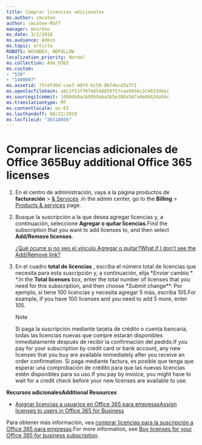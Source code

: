 ```yaml
---
title: Comprar licencias adicionales
ms.author: cmcatee
author: cmcatee-MSFT
manager: mnirkhe
ms.date: 3/2/2018
ms.audience: Admin
ms.topic: article
ROBOTS: NOINDEX, NOFOLLOW
localization_priority: Normal
ms.collection: Adm_O365
ms.custom:
- "530"
- "1400007"
ms.assetid: 75fdfd6d-cae7-40fd-bc50-8674bcd3a771
ms.openlocfilehash: a9c2f53ff074d548659757cae9456c3c4633d4ec
ms.sourcegitcommit: 1d98db8acb9959aba3b5e308a567ade6b62da56c
ms.translationtype: MT
ms.contentlocale: es-ES
ms.lasthandoff: 08/22/2019
ms.locfileid: "36518056"
---
```

# <a name="buy-additional-office-365-licenses"></a><span data-ttu-id="96a9a-102">Comprar licencias adicionales de Office 365</span><span class="sxs-lookup"><span data-stu-id="96a9a-102">Buy additional Office 365 licenses</span></span>

1. <span data-ttu-id="96a9a-103">En el centro de administración, vaya a la página productos de **facturación** \> [& Services](https://go.microsoft.com/fwlink/p/?linkid=842054) .</span><span class="sxs-lookup"><span data-stu-id="96a9a-103">In the admin center, go to the **Billing** \> [Products & services](https://go.microsoft.com/fwlink/p/?linkid=842054) page.</span></span>

2. <span data-ttu-id="96a9a-104">Busque la suscripción a la que desea agregar licencias y, a continuación, seleccione **Agregar o quitar licencias**.</span><span class="sxs-lookup"><span data-stu-id="96a9a-104">Find the subscription that you want to add licenses to, and then select **Add/Remove licenses**.</span></span>

    [<span data-ttu-id="96a9a-105">¿Qué ocurre si no veo el vínculo Agregar o quitar?</span><span class="sxs-lookup"><span data-stu-id="96a9a-105">What if I don't see the Add/Remove link?</span></span>](https://docs.microsoft.com/office365/admin/subscriptions-and-billing/buy-licenses#what-if-i-dont-see-the-addremove-licenses-link)

3. <span data-ttu-id="96a9a-106">En el cuadro **total de licencias** , escriba el número total de licencias que necesita para esta suscripción y, a continuación, elija \**Enviar* cambio \* \*.</span><span class="sxs-lookup"><span data-stu-id="96a9a-106">In the **Total licenses** box, enter the total number of licenses that you need for this subscription, and then choose \**Submit* change\*\*.</span></span> <span data-ttu-id="96a9a-107">Por ejemplo, si tiene 100 licencias y necesita agregar 5 más, escriba 105.</span><span class="sxs-lookup"><span data-stu-id="96a9a-107">For example, if you have 100 licenses and you need to add 5 more, enter 105.</span></span>

    > [!NOTE]
    > <span data-ttu-id="96a9a-108">Si paga la suscripción mediante tarjeta de crédito o cuenta bancaria, todas las licencias nuevas que compre estarán disponibles inmediatamente después de recibir la confirmación del pedido.</span><span class="sxs-lookup"><span data-stu-id="96a9a-108">If you pay for your subscription by credit card or bank account, any new licenses that you buy are available immediately after you receive an order confirmation.</span></span> <span data-ttu-id="96a9a-109">Si paga mediante factura, es posible que tenga que esperar una comprobación de crédito para que las nuevas licencias estén disponibles para su uso.</span><span class="sxs-lookup"><span data-stu-id="96a9a-109">If you pay by invoice, you might have to wait for a credit check before your new licenses are available to use.</span></span>
  
<span data-ttu-id="96a9a-110">**Recursos adicionales**</span><span class="sxs-lookup"><span data-stu-id="96a9a-110">**Additional Resources**</span></span>

- [<span data-ttu-id="96a9a-111">Asignar licencias a usuarios en Office 365 para empresas</span><span class="sxs-lookup"><span data-stu-id="96a9a-111">Assign licenses to users in Office 365 for Business</span></span>](https://docs.microsoft.com/office365/admin/subscriptions-and-billing/assign-licenses-to-users)

<span data-ttu-id="96a9a-112">Para obtener más información, vea [comprar licencias para la suscripción a Office 365 para empresas](https://docs.microsoft.com/office365/admin/subscriptions-and-billing/buy-licenses).</span><span class="sxs-lookup"><span data-stu-id="96a9a-112">For more information, see [Buy licenses for your Office 365 for business subscription](https://docs.microsoft.com/office365/admin/subscriptions-and-billing/buy-licenses).</span></span>